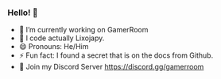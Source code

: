 ### Hello! 👋

- 🔭 I’m currently working on GamerRoom
- 🤖 I code actually Lixojapy.
- 😄 Pronouns: He/Him
- ⚡ Fun fact: I found a secret that is on the docs from Github.
- 👤 Join my Discord Server https://discord.gg/gamerroom
